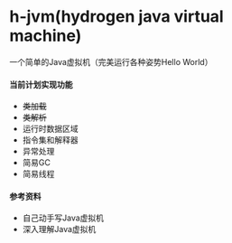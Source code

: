 # h-jvm(hydrogen java virtual machine)
一个简单的Java虚拟机（完美运行各种姿势Hello World）

#### 当前计划实现功能
* ~~类加载~~
* ~~类解析~~
* 运行时数据区域
* 指令集和解释器
* 异常处理
* 简易GC
* 简易线程

#### 参考资料
* 自己动手写Java虚拟机
* 深入理解Java虚拟机


